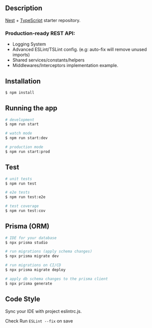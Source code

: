 ## Description

[Nest](https://github.com/nestjs/nest) + [TypeScript](https://github.com/microsoft/TypeScript) starter repository.

### Production-ready REST API:
* Logging System
* Advanced ESLint/TSLint config. (e.g: auto-fix will remove unused imports)
* Shared services/constants/helpers
* Middlewares/Interceptors implementation example.

## Installation

```bash
$ npm install
```

## Running the app

```bash
# development
$ npm run start

# watch mode
$ npm run start:dev

# production mode
$ npm run start:prod

```

## Test

```bash
# unit tests
$ npm run test

# e2e tests
$ npm run test:e2e

# test coverage
$ npm run test:cov
```

## Prisma (ORM)
```bash
# IDE for your database
$ npx prisma studio 

# run migrations (apply schema changes)
$ npx prisma migrate dev

# run migrations on CI/CD
$ npx prisma migrate deploy

# apply db schema changes to the prisma client
$ npx prisma generate
```

## Code Style
Sync your IDE with project eslintrc.js. 

Check Run `ESLint --fix` on save
